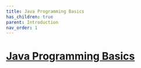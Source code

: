 ```yaml
---
title: Java Programming Basics
has_children: true
parent: Introduction
nav_order: 1
---
```

# [Java Programming Basics](https://www.udacity.com/course/java-programming-basics--ud282)